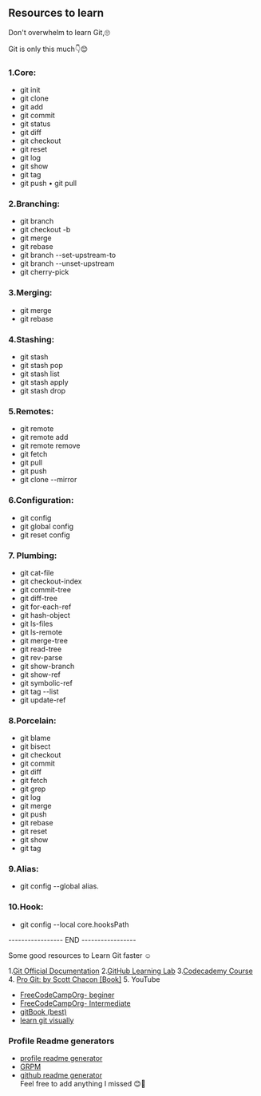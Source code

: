 ## Resources to learn

Don't overwhelm to learn Git,🙄

Git is only this much👇😊

### 1.Core:
-   git init
-   git clone
-   git add
-   git commit
-   git status
-   git diff
-   git checkout
-   git reset
-   git log
-   git show
-   git tag
-   git push
•   git pull

### 2.Branching:
-   git branch
-   git checkout -b
-   git merge
-   git rebase
-   git branch --set-upstream-to
-   git branch --unset-upstream
-   git cherry-pick

### 3.Merging:
-   git merge
-   git rebase

### 4.Stashing:
-   git stash
-   git stash pop
-   git stash list
-   git stash apply
-   git stash drop

### 5.Remotes:
-   git remote
-   git remote add
-   git remote remove
-   git fetch
-   git pull
-   git push
-   git clone --mirror

### 6.Configuration:
-   git config
-   git global config
-   git reset config

### 7. Plumbing:
-   git cat-file
-   git checkout-index
-   git commit-tree
-   git diff-tree
-   git for-each-ref
-   git hash-object
-   git ls-files
-   git ls-remote
-   git merge-tree
-   git read-tree
-   git rev-parse
-   git show-branch
-   git show-ref
-   git symbolic-ref
-   git tag --list
-   git update-ref

### 8.Porcelain:
-   git blame
-   git bisect
-   git checkout
-   git commit
-   git diff
-   git fetch
-   git grep
-   git log
-   git merge
-   git push
-   git rebase
-   git reset
-   git show
-   git tag

### 9.Alias:
-  git config --global alias.<alias> <command>

### 10.Hook:
-  git config --local core.hooksPath <path>

----------------- END -----------------

Some good resources to Learn Git faster ☺️

1.[Git Official Documentation](git-scm.com/doc)
2.[GitHub Learning Lab](udacity.com/course/version…)
3.[Codecademy Course](codecademy.com/learn/learn-git)
4. [Pro Git: by Scott Chacon [Book]](git-scm.com/book/en/v2)
5. YouTube
- [FreeCodeCampOrg- beginer](rb.gy/ljxt5s)
- [FreeCodeCampOrg- Intermediate](rb.gy/1x6mc)
- [gitBook (best)](https://git-scm.com/book/en/v2)
- [learn git visually](https://git-school.github.io/visualizing-git/) 




### Profile Readme generators
- [profile readme generator](https://profile-readme-generator.com/)
- [GRPM](https://gprm.itsvg.in/)
- [github readme generator](https://readme.shaankhan.dev/)
<br>Feel free to add anything I missed 😊🌱










